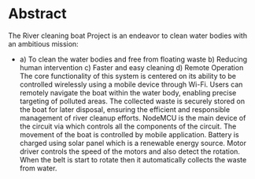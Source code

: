 # Abstract 
The River cleaning boat Project is an endeavor to clean water bodies with an ambitious mission:
* a) To clean the water bodies and free from floating waste 
b) Reducing human intervention 
c) Faster and easy cleaning 
d) Remote Operation
The core functionality of this system is centered on its ability to be controlled wirelessly using a mobile 
device through Wi-Fi. Users can remotely navigate the boat within the water body, enabling precise 
targeting of polluted areas. The collected waste is securely stored on the boat for later disposal, ensuring 
the efficient and responsible management of river cleanup efforts. NodeMCU is the main device of the 
circuit via which controls all the components of the circuit. The movement of the boat is controlled by 
mobile application. Battery is charged using solar panel which is a renewable energy source. Motor driver 
controls the speed of the motors and also detect the rotation. When the belt is start to rotate then it 
automatically collects the waste from water.
